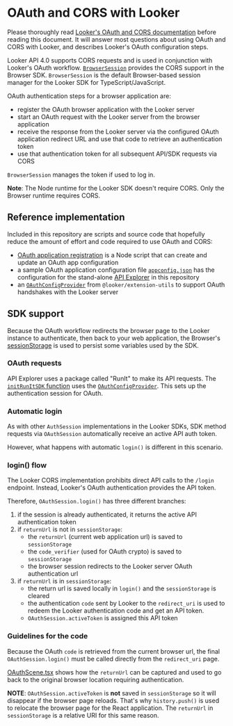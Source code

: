 # OAuth and CORS with Looker

Please thoroughly read [Looker's OAuth and CORS documentation](https://docs.looker.com/reference/api-and-integration/api-cors) before reading this document.
It will answer most questions about using OAuth and CORS with Looker, and describes Looker's OAuth configuration steps.

Looker API 4.0 supports CORS requests and is used in conjunction with Looker's OAuth workflow. [`BrowserSession`](../packages/sdk-rtl/src/browserSession.ts) provides the CORS support in the Browser SDK.
`BrowserSession` is the default Browser-based session manager for the Looker SDK for TypeScript/JavaScript.

OAuth authentication steps for a browser application are:

- register the OAuth browser application with the Looker server
- start an OAuth request with the Looker server from the browser application
- receive the response from the Looker server via the configured OAuth application redirect URL and use that code to retrieve an authentication token
- use that authentication token for all subsequent API/SDK requests via CORS

`BrowserSession` manages the token if used to log in.

**Note**: The Node runtime for the Looker SDK doesn't require CORS. Only the Browser runtime requires CORS.

## Reference implementation

Included in this repository are scripts and source code that hopefully reduce the amount of effort and code required to use OAuth and CORS:

- [OAuth application registration](../packages/sdk-codegen-scripts/scripts/register.ts) is a Node script that can create and update an OAuth app configuration
- a sample OAuth application configuration file [`appconfig.json`](../packages/sdk-codegen-scripts/scripts/appconfig.json) has the configuration for the stand-alone [API Explorer](../packages/api-explorer) in this repository
- an [`OAuthConfigProvider`](../packages/extension-utils/src/authUtils.ts) from `@looker/extension-utils` to support OAuth handshakes with the Looker server 

## SDK support

Because the OAuth workflow redirects the browser page to the Looker instance to authenticate, then back to your web application, the Browser's [sessionStorage](https://developer.mozilla.org/en-US/docs/Web/API/Window/sessionStorage) is used to persist some variables used by the SDK.

### OAuth requests 

API Explorer uses a package called "RunIt" to make its API requests. The [`initRunItSDK` function](../packages/run-it/src/utils/RunItSDK.ts) uses the [`OAuthConfigProvider`](../packages/extension-utils/src/authUtils.ts). 
This sets up the authentication session for OAuth.

### Automatic login

As with other `AuthSession` implementations in the Looker SDKs, SDK method requests via `OAuthSession` automatically receive an active API auth token.

However, what happens with automatic `login()` is different in this scenario.

### login() flow

The Looker CORS implementation prohibits direct API calls to the `/login` endpoint. Instead, Looker's OAuth authentication provides the API token.

Therefore, `OAuthSession.login()` has three different branches:

1. if the session is already authenticated, it returns the active API authentication token
1. if `returnUrl` is not in `sessionStorage`:
   - the `returnUrl` (current web application url) is saved to `sessionStorage`
   - the `code_verifier` (used for OAuth crypto) is saved to `sessionStorage`
   - the browser session redirects to the Looker server OAuth authentication url
1. if `returnUrl` is in `sessionStorage`:
   - the return url is saved locally in `login()` and the `sessionStorage` is cleared
   - the authentication `code` sent by Looker to the `redirect_uri` is used to redeem the Looker authentication code and get an API token.
   - `OAuthSession.activeToken` is assigned this API token

### Guidelines for the code

Because the OAuth `code` is retrieved from the current browser url, the final `OAuthSession.login()` must be called directly from the `redirect_uri` page.

[OAuthScene.tsx](../packages/extension-utils/src/OAuthScene.tsx) shows how the `returnUrl` can be captured and used to go back to the original browser location requiring authentication.

**NOTE**: `OAuthSession.activeToken` is **not** saved in `sessionStorage` so it will disappear if the browser page reloads. That's why `history.push()` is used to relocate the browser page for the React application. The `returnUrl` in `sessionStorage` is a relative URI for this same reason.
